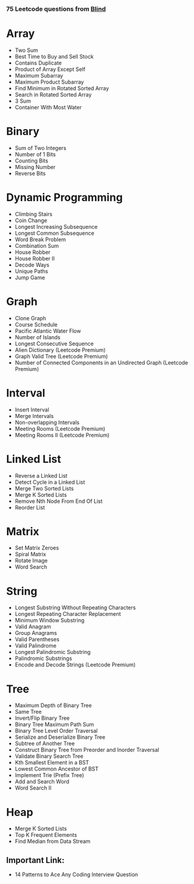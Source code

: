 ### 75 Leetcode questions from [Blind](https://leetcode.com/discuss/general-discussion/460599/blind-75-leetcode-questions)

# Array

  - Two Sum
  - Best Time to Buy and Sell Stock
  - Contains Duplicate
  - Product of Array Except Self
  - Maximum Subarray
  - Maximum Product Subarray
  - Find Minimum in Rotated Sorted Array
  - Search in Rotated Sorted Array
  - 3 Sum
  - Container With Most Water

# Binary

  - Sum of Two Integers
  - Number of 1 Bits
  - Counting Bits
  - Missing Number
  - Reverse Bits

# Dynamic Programming

  - Climbing Stairs
  - Coin Change
  - Longest Increasing Subsequence
  - Longest Common Subsequence
  - Word Break Problem
  - Combination Sum
  - House Robber
  - House Robber II
  - Decode Ways
  - Unique Paths
  - Jump Game

# Graph

  - Clone Graph
  - Course Schedule
  - Pacific Atlantic Water Flow
  - Number of Islands
  - Longest Consecutive Sequence
  - Alien Dictionary (Leetcode Premium)
  - Graph Valid Tree (Leetcode Premium)
  - Number of Connected Components in an Undirected Graph (Leetcode Premium)

# Interval

  - Insert Interval
  - Merge Intervals
  - Non-overlapping Intervals
  - Meeting Rooms (Leetcode Premium)
  - Meeting Rooms II (Leetcode Premium)

# Linked List

  - Reverse a Linked List
  - Detect Cycle in a Linked List
  - Merge Two Sorted Lists
  - Merge K Sorted Lists
  - Remove Nth Node From End Of List
  - Reorder List

# Matrix

  - Set Matrix Zeroes
  - Spiral Matrix
  - Rotate Image
  - Word Search

# String

  - Longest Substring Without Repeating Characters
  - Longest Repeating Character Replacement
  - Minimum Window Substring
  - Valid Anagram
  - Group Anagrams
  - Valid Parentheses
  - Valid Palindrome
  - Longest Palindromic Substring
  - Palindromic Substrings
  - Encode and Decode Strings (Leetcode Premium)

# Tree

  - Maximum Depth of Binary Tree
  - Same Tree
  - Invert/Flip Binary Tree
  - Binary Tree Maximum Path Sum
  - Binary Tree Level Order Traversal
  - Serialize and Deserialize Binary Tree
  - Subtree of Another Tree
  - Construct Binary Tree from Preorder and Inorder Traversal
  - Validate Binary Search Tree
  - Kth Smallest Element in a BST
  - Lowest Common Ancestor of BST
  - Implement Trie (Prefix Tree)
  - Add and Search Word
  - Word Search II

# Heap

  - Merge K Sorted Lists
  - Top K Frequent Elements
  - Find Median from Data Stream

## Important Link:
  -  14 Patterns to Ace Any Coding Interview Question